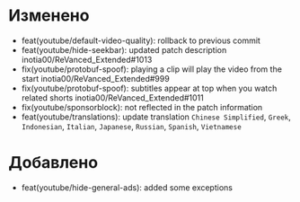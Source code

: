 # Изменено
- feat(youtube/default-video-quality): rollback to previous commit
- feat(youtube/hide-seekbar): updated patch description inotia00/ReVanced_Extended#1013
- fix(youtube/protobuf-spoof): playing a clip will play the video from the start inotia00/ReVanced_Extended#999
- fix(youtube/protobuf-spoof): subtitles appear at top when you watch related shorts inotia00/ReVanced_Extended#1011
- fix(youtube/sponsorblock): not reflected in the patch information
- feat(youtube/translations): update translation
`Chinese Simplified`, `Greek`, `Indonesian`, `Italian`, `Japanese`, `Russian`, `Spanish`, `Vietnamese`

# Добавлено
- feat(youtube/hide-general-ads): added some exceptions
